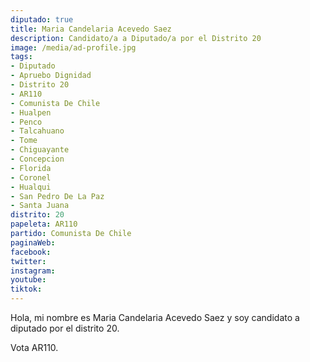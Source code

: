 ```yaml
---
diputado: true
title: Maria Candelaria Acevedo Saez
description: Candidato/a a Diputado/a por el Distrito 20
image: /media/ad-profile.jpg
tags:
- Diputado
- Apruebo Dignidad
- Distrito 20
- AR110
- Comunista De Chile
- Hualpen
- Penco
- Talcahuano
- Tome
- Chiguayante
- Concepcion
- Florida
- Coronel
- Hualqui
- San Pedro De La Paz
- Santa Juana
distrito: 20
papeleta: AR110
partido: Comunista De Chile
paginaWeb:
facebook:
twitter:
instagram:
youtube:
tiktok:
---
```

Hola, mi nombre es Maria Candelaria Acevedo Saez y soy candidato a diputado por el distrito 20.

Vota AR110.
